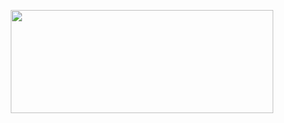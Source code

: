 <!--
### Hi there 👋
-->

<p align=center >
  <a href=https://github.com/murkney/murkney >
    <img width=420 height=165 src="https://github-readme-stats-fork-akd2.vercel.app/api?username=murkney&bg_color=0000&text_color=0cf574&title_color=&icon_color=ffa600&show_icons=true&border_color=afafaf81&border_radius=12" />
  </a>
</p>

<!--
**murkney/murkney** is a ✨ _special_ ✨ repository because its `README.md` (this file) appears on your GitHub profile.

Here are some ideas to get you started:

- 🔭 I’m currently working on ...
- 🌱 I’m currently learning ...
- 👯 I’m looking to collaborate on ...
- 🤔 I’m looking for help with ...
- 💬 Ask me about ...
- 📫 How to reach me: ...
- 😄 Pronouns: ...
- ⚡ Fun fact: ...
-->
